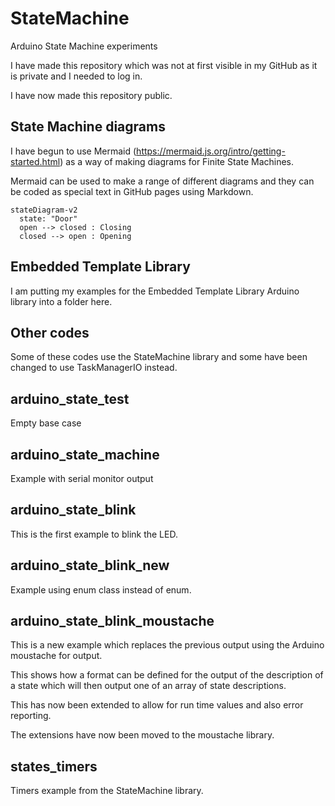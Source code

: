 # StateMachine
 Arduino State Machine experiments

I have made this repository which was not at first visible in my GitHub as it is private and I needed to log in.

I have now made this repository public.

## State Machine diagrams

I have begun to use Mermaid (https://mermaid.js.org/intro/getting-started.html) as a way of making diagrams for Finite State Machines.

Mermaid can be used to make a range of different diagrams and they can be coded as special text in GitHub pages using Markdown.

``` mermaid
stateDiagram-v2
  state: "Door"
  open --> closed : Closing
  closed --> open : Opening
```

## Embedded Template Library

I am putting my examples for the Embedded Template Library Arduino library into a folder here.

## Other codes

Some of these codes use the StateMachine library and some have been changed to use TaskManagerIO instead.

## arduino_state_test

Empty base case

## arduino_state_machine

Example with serial monitor output

## arduino_state_blink

This is the first example to blink the LED.

## arduino_state_blink_new

Example using enum class instead of enum.

## arduino_state_blink_moustache

This is a new example which replaces the previous output using the Arduino moustache for output.

This shows how a format can be defined for the output of the description of a state which will then output one of an array of state descriptions.

This has now been extended to allow for run time values and also error reporting.

The extensions have now been moved to the moustache library.

## states_timers

Timers example from the StateMachine library.
